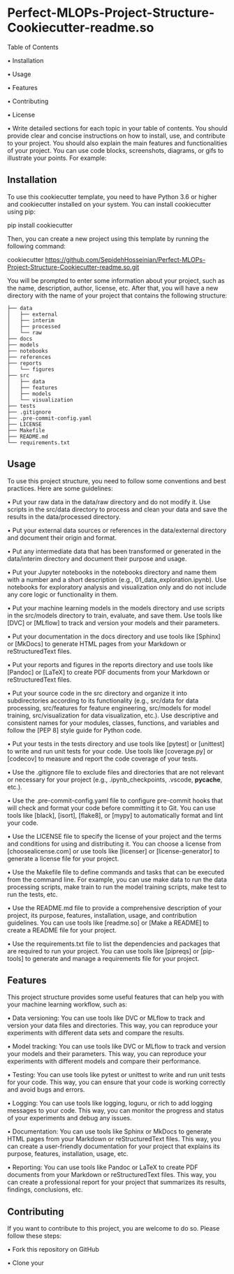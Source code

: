 # Perfect-MLOPs-Project-Structure-Cookiecutter-readme.so

Table of Contents

•  Installation

•  Usage

•  Features

•  Contributing

•  License

•  Write detailed sections for each topic in your table of contents. You should provide clear and concise instructions on how to install, use, and contribute to your project. You should also explain the main features and functionalities of your project. You can use code blocks, screenshots, diagrams, or gifs to illustrate your points. For example:

## Installation
To use this cookiecutter template, you need to have Python 3.6 or higher and cookiecutter installed on your system. You can install cookiecutter using pip:

pip install cookiecutter

Then, you can create a new project using this template by running the following command:

cookiecutter https://github.com/SepidehHosseinian/Perfect-MLOPs-Project-Structure-Cookiecutter-readme.so.git

You will be prompted to enter some information about your project, such as the name, description, author, license, etc. After that, you will have a new directory with the name of your project that contains the following structure:
```
├── data
│   ├── external
│   ├── interim
│   ├── processed
│   └── raw
├── docs
├── models
├── notebooks
├── references
├── reports
│   └── figures
├── src
│   ├── data
│   ├── features
│   ├── models
│   └── visualization
├── tests
├── .gitignore
├── .pre-commit-config.yaml
├── LICENSE
├── Makefile
├── README.md
└── requirements.txt
```
## Usage
To use this project structure, you need to follow some conventions and best practices. Here are some guidelines:

•  Put your raw data in the data/raw directory and do not modify it. Use scripts in the src/data directory to process and clean your data and save the results in the data/processed directory.

•  Put your external data sources or references in the data/external directory and document their origin and format.

•  Put any intermediate data that has been transformed or generated in the data/interim directory and document their purpose and usage.

•  Put your Jupyter notebooks in the notebooks directory and name them with a number and a short description (e.g., 01_data_exploration.ipynb). Use notebooks for exploratory analysis and visualization only and do not include any core logic or functionality in them.

•  Put your machine learning models in the models directory and use scripts in the src/models directory to train, evaluate, and save them. Use tools like [DVC] or [MLflow] to track and version your models and their parameters.

•  Put your documentation in the docs directory and use tools like [Sphinx] or [MkDocs] to generate HTML pages from your Markdown or reStructuredText files.

•  Put your reports and figures in the reports directory and use tools like [Pandoc] or [LaTeX] to create PDF documents from your Markdown or reStructuredText files.

•  Put your source code in the src directory and organize it into subdirectories according to its functionality (e.g., src/data for data processing, src/features for feature engineering, src/models for model training, src/visualization for data visualization, etc.). Use descriptive and consistent names for your modules, classes, functions, and variables and follow the [PEP 8] style guide for Python code.

•  Put your tests in the tests directory and use tools like [pytest] or [unittest] to write and run unit tests for your code. Use tools like [coverage.py] or [codecov] to measure and report the code coverage of your tests.

•  Use the .gitignore file to exclude files and directories that are not relevant or necessary for your project (e.g., .ipynb_checkpoints, .vscode, __pycache__, etc.).

•  Use the .pre-commit-config.yaml file to configure pre-commit hooks that will check and format your code before committing it to Git. You can use tools like [black], [isort], [flake8], or [mypy] to automatically format and lint your code.

•  Use the LICENSE file to specify the license of your project and the terms and conditions for using and distributing it. You can choose a license from [choosealicense.com] or use tools like [licenser] or [license-generator] to generate a license file for your project.

•  Use the Makefile file to define commands and tasks that can be executed from the command line. For example, you can use make data to run the data processing scripts, make train to run the model training scripts, make test to run the tests, etc.

•  Use the README.md file to provide a comprehensive description of your project, its purpose, features, installation, usage, and contribution guidelines. You can use tools like [readme.so] or [Make a README] to create a README file for your project.

•  Use the requirements.txt file to list the dependencies and packages that are required to run your project. You can use tools like [pipreqs] or [pip-tools] to generate and manage a requirements file for your project.

## Features
This project structure provides some useful features that can help you with your machine learning workflow, such as:

•  Data versioning: You can use tools like DVC or MLflow to track and version your data files and directories. This way, you can reproduce your experiments with different data sets and compare the results.

•  Model tracking: You can use tools like DVC or MLflow to track and version your models and their parameters. This way, you can reproduce your experiments with different models and compare their performance.

•  Testing: You can use tools like pytest or unittest to write and run unit tests for your code. This way, you can ensure that your code is working correctly and avoid bugs and errors.

•  Logging: You can use tools like logging, loguru, or rich to add logging messages to your code. This way, you can monitor the progress and status of your experiments and debug any issues.

•  Documentation: You can use tools like Sphinx or MkDocs to generate HTML pages from your Markdown or reStructuredText files. This way, you can create a user-friendly documentation for your project that explains its purpose, features, installation, usage, etc.

•  Reporting: You can use tools like Pandoc or LaTeX to create PDF documents from your Markdown or reStructuredText files. This way, you can create a professional report for your project that summarizes its results, findings, conclusions, etc.

## Contributing
If you want to contribute to this project, you are welcome to do so. Please follow these steps:

•  Fork this repository on GitHub

•  Clone your

